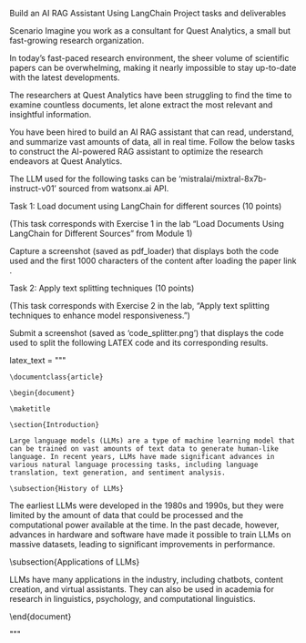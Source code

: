 Build an AI RAG Assistant Using LangChain
Project tasks and deliverables

Scenario
Imagine you work as a consultant for Quest Analytics, a small but fast-growing research organization.

In today’s fast-paced research environment, the sheer volume of scientific papers can be overwhelming, making it nearly impossible to stay up-to-date with the latest developments. 

The researchers at Quest Analytics have been struggling to find the time to examine countless documents, let alone extract the most relevant and insightful information. 

You have been hired to build an AI RAG assistant that can read, understand, and summarize vast amounts of data, all in real time. Follow the below tasks to construct the AI-powered RAG assistant to optimize the research endeavors at Quest Analytics.

The LLM used for the following tasks can be ‘mistralai/mixtral-8x7b-instruct-v01’ sourced from watsonx.ai API.

Task 1: Load document using LangChain for different sources (10 points)

(This task corresponds with Exercise 1 in the lab “Load Documents Using LangChain for Different Sources” from Module 1)

Capture a screenshot (saved as pdf_loader) that displays both the code used and the first 1000 characters of the content after loading the paper 
link
. 

Task 2: Apply text splitting techniques (10 points)

(This task corresponds with Exercise 2 in the lab, “Apply text splitting techniques to enhance model responsiveness.”)

Submit a screenshot (saved as ‘code_splitter.png’) that displays the code used to split the following LATEX code and its corresponding results.

latex_text = """

    \documentclass{article}

    \begin{document}

    \maketitle

    \section{Introduction}

    Large language models (LLMs) are a type of machine learning model that can be trained on vast amounts of text data to generate human-like language. In recent years, LLMs have made significant advances in various natural language processing tasks, including language translation, text generation, and sentiment analysis.

    \subsection{History of LLMs}

The earliest LLMs were developed in the 1980s and 1990s, but they were limited by the amount of data that could be processed and the computational power available at the time. In the past decade, however, advances in hardware and software have made it possible to train LLMs on massive datasets, leading to significant improvements in performance.

\subsection{Applications of LLMs}

LLMs have many applications in the industry, including chatbots, content creation, and virtual assistants. They can also be used in academia for research in linguistics, psychology, and computational linguistics.

\end{document}

"""
